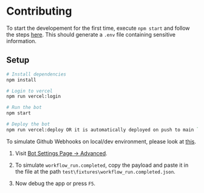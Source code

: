 # Contributing

To start the developement for the first time, execute `npm start` and follow the steps [here](https://probot.github.io/docs/development/#running-the-app-locally). This should generate a `.env` file containing sensitive information.

## Setup

```sh
# Install dependencies
npm install

# Login to vercel
npm run vercel:login

# Run the bot
npm start

# Deploy the bot
npm run vercel:deploy OR it is automatically deployed on push to main `branch`
```

To simulate Github Webhooks on local/dev environment, please look at [this](https://probot.github.io/docs/simulating-webhooks/).

1. Visit [Bot Settings Page -> Advanced](https://github.com/settings/apps/webext-bot/advanced).

2. To simulate `workflow_run.completed`, copy the payload and paste it in the file at the path `test\fixtures\workflow_run.completed.json`.

3. Now debug the app or press `F5`.
